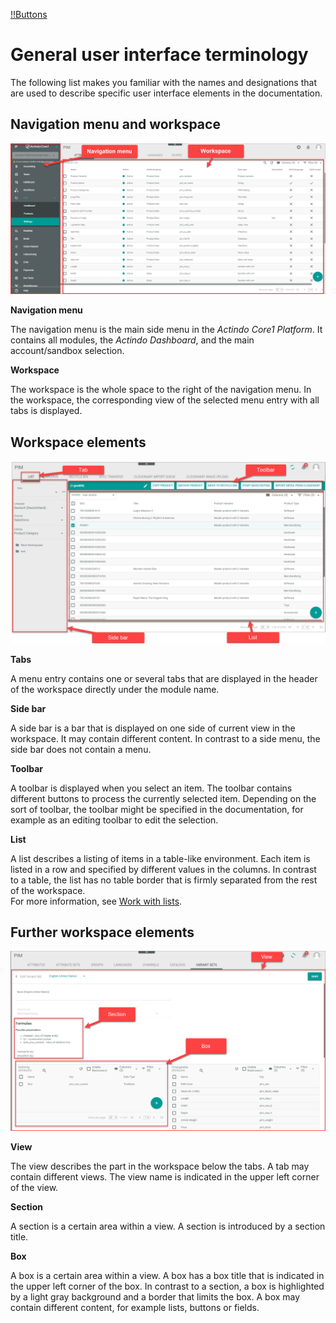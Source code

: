 [!!Buttons](../UserInterface/04_Buttons.md)

# General user interface terminology

<!---Hallo Marina, ich habe hier die Themen aus https://actindo.atlassian.net/wiki/spaces/DOC/pages/96862272/UI+Terminology. von den Elementen, die ich am Wichtigsten fand...-->

The following list makes you familiar with the names and designations that are used to describe specific user interface elements in the documentation.



## Navigation menu and workspace

![Navigation menu and workspace](../../Assets/Screenshots/Core1Platform/UsingDocumentation/NavigationWorkspace.png "[Navigation menu and workspace]")

**Navigation menu**

The navigation menu is the main side menu in the *Actindo Core1 Platform*. It contains all modules, the *Actindo Dashboard*, and the main account/sandbox selection.


**Workspace**

The workspace is the whole space to the right of the navigation menu. In the workspace, the corresponding view of the selected menu entry with all tabs is displayed. 



## Workspace elements

![Workspace elements](../../Assets/Screenshots/Core1Platform/UsingDocumentation/WorkspaceElements.png "[Workspace elements]")

**Tabs**   

A menu entry contains one or several tabs that are displayed in the header of the workspace directly under the module name. 

 **Side bar**   

A side bar is a bar that is displayed on one side of current view in the workspace. It may contain different content. In contrast to a side menu, the side bar does not contain a menu.

**Toolbar**   

A toolbar is displayed when you select an item. The toolbar contains different buttons to process the currently selected item. Depending on the sort of toolbar, the toolbar might be specified in the documentation, for example as an editing toolbar to edit the selection.

**List**   

A list describes a listing of items in a table-like environment. Each item is listed in a row and specified by different values in the columns. In contrast to a table, the list has no table border that is firmly separated from the rest of the workspace.   
For more information, see [Work with lists](../UsingCore1/04_WorkWithLists.md).



## Further workspace elements

![Further workspace elements](../../Assets/Screenshots/Core1Platform/UsingDocumentation/FurtherWorkspaceElements.png "[Further workspace elements]")

**View** 

The view describes the part in the workspace below the tabs. A tab may contain different views. The view name is indicated in the upper left corner of the view.

**Section**  

A section is a certain area within a view. A section is introduced by a section title.

**Box**   

A box is a certain area within a view. A box has a box title that is indicated in the upper left corner of the box. In contrast to a section, a box is highlighted by a light gray background and a border that limits the box. A box may contain different content, for example lists, buttons or fields.
